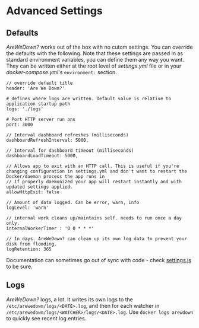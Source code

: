 # Advanced Settings

## Defaults

*AreWeDown?* works out of the box with no cutom settings. You can override the defaults with the following. Note that these settings are passed in as standard environment variables, you can define them any way you want. They can be written either at the root level of _settings.yml_ file or in your _docker-compose.yml_'s `environment:` section. 

    // override default title
    header: 'Are We Down?'

    # defines where logs are written. Default value is relative to application startup path
    logs: './logs'

    # Port HTTP server run ons   
    port: 3000

    // Interval dashboard refreshes (milliseconds)
    dashboardRefreshInterval: 5000,

    // Interval for dashboard timeout (milliseconds)
    dashboardLoadTimeout: 5000,

    // Allows app to exit with an HTTP call. This is useful if you're changing configuration in settings.yml and don't want to restart the Docker/daemon process the app runs in
    // If properly daemonized your app will restart instantly and with updated settings applied.
    allowHttpExit: false

    // Amount of data logged. Can be error, warn, info
    logLevel: 'warn'

    // internal work cleans up/maintains self. needs to run once a day only.
    internalWorkerTimer : '0 0 * * *'

    // In days. AreWeDown? can clean up its own log data to prevent your disk from flooding.
    logRetention: 365 

Documentation can sometimes go out of sync with code - check [settings.js](https://github.com/shukriadams/arewedown/blob/master/src/lib/settings.js) to be sure.

## Logs

*AreWeDown?* logs, a lot. It writes its own logs to the `/etc/arewedown/logs/<DATE>.log`, and then for each watcher in `/etc/arewedown/logs/<WATCHER>/logs/<DATE>.log`. Use `docker logs arewdown` to quickly see recent log entries.        